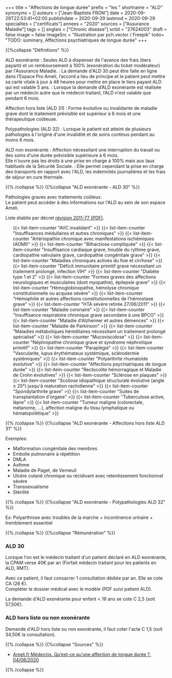 +++
title = "Affections de longue durée"
prefix = "les "
shortname = "ALD"
synonyms = []
auteurs = ["Jean-Baptiste FRON"]
date = 2020-09-29T22:53:41+02:00
publishdate = 2020-09-29
lastmod = 2020-09-29
specialites = ["certificats"]
annees = "2020"
sources = ["Assurance Maladie"]
tags = []
anglais = ["Chronic disease"]
sctid = "27624003"
draft = false
image = false
imageSrc = "Illustration par pch.vector / Freepik"
todo= "TODO: summary, Affections psychiatriques de longue durée"
+++

{{%collapse "Définitions" %}}

ALD exonérante
: Seules ALD à dispenser de l'avance des frais (tiers payant) et un remboursement à 100% (exonération du ticket modérateur) par l'Assurance Maladie.
: La demande d'ALD 30 peut être faite en ligne dans l’Espace Pro Ameli, l’accord a lieu de principe et le patient peut mettre sa carte vitale à jour à 48 heures pour mettre en place le tiers payant ALD qui est valable 5 ans.
: Lorsque la demande d’ALD exonérante est réalisée par un médecin autre que le médecin traitant, l’ALD n'est valable que pendant 6 mois.

Affection hors liste (ALD 31)
: Forme évolutive ou invalidante de maladie grave dont le traitement prévisible est supérieur à 6 mois et une thérapeutique coûteuse.

Polypathologies (ALD 32)
: Lorsque le patient est atteint de plusieurs pathologies à l'origine d'une invalidité et de soins continus pendant au moins 6 mois.

ALD non exonérante
: Affection nécessitant une interruption du travail ou des soins d'une durée prévisible supérieure à 6 mois.  
Elle n'ouvre pas les droits à une prise en charge à 100% mais aux taux habituels de la Sécurité Sociale.
: Elle permet cependant la prise en charge des transports en rapport avec l'ALD, les indemnités journalières et les frais de séjour en cure thermale.

{{% /collapse %}}
{{%collapse "ALD exonérante - ALD 30" %}}

Pathologies graves avec traitements coûteux.  
Le patient peut accéder à des informations sur l'ALD au sein de son espace Ameli.

Liste établie par décret [révision 2011-77 (PDF)](https://www.ameli.fr/sites/default/files/Documents/3901/document/decret-2011-77_journal-officiel.pdf).

<ul class="list-group my-4 list-counter">
  {{< list-item-counter "AVC invalidant" >}}
  {{< list-item-counter "Insuffisances médullaires et autres chroniques" >}}
  {{< list-item-counter "Artériopathie chronique avec manifestations ischémiques (AOMI)" >}}
  {{< list-item-counter "Bilharziose compliquée" >}}
  {{< list-item-counter "Insuffisance cardiaque grave, trouble du rythme grave, cardiopathie valvulaire grave, cardiopathie congénitale grave" >}}
  {{< list-item-counter "Maladies chroniques actives du foie et cirrhose" >}}
  {{< list-item-counter "Déficit immunitaire primitif grave nécessitant un traitement prolongé, infection VIH" >}}
  {{< list-item-counter "Diabète type 1 et 2" >}}
  {{< list-item-counter "Formes graves des affections neurologiques et musculaires (dont myopathie), épilepsie grave" >}}
  {{< list-item-counter "Hémoglobinopathie, hémolyse chronique constitutionnelle ou acquise sévère" >}}
  {{< list-item-counter "Hémophilie et autres affections constitutionnelles de l'hémostase grave" >}}
  {{< list-item-counter "HTA sévère retirée 27/06/2011" >}}
  {{< list-item-counter "Maladie coronaire" >}}
  {{< list-item-counter "Insuffisance respiratoire chronique grave secondaire à une BPCO" >}}
  {{< list-item-counter "Maladie d'Alzheimer et autres démences" >}}
  {{< list-item-counter "Maladie de Parkinson" >}}
  {{< list-item-counter "Maladies métaboliques héréditaires nécessitant un traitement prolongé spécialisé" >}}
  {{< list-item-counter "Mucoviscidose" >}}
  {{< list-item-counter "Néphropathie chronique grave et syndrome néphrotique primitif" >}}
  {{< list-item-counter "Paraplégie" >}}
  {{< list-item-counter "Vascularite, lupus érythémateux systémique, sclérodermie systémiques" >}}
  {{< list-item-counter "Polyarthrite rhumatoïde évolutive" >}}
  {{< list-item-counter "Affections psychiatriques de longue durée" >}}
  {{< list-item-counter "Rectocolite hémorragique et Maladie de Crohn évolutives" >}}
  {{< list-item-counter "Sclérose en plaques" >}}
  {{< list-item-counter "Scoliose idiopathique structurale évolutive (angle ≥ 25°) jusqu'à maturation rachidienne" >}}
  {{< list-item-counter "Spondylarthrite grave" >}}
  {{< list-item-counter "Suites de transplantation d'organe" >}}
  {{< list-item-counter "Tuberculose active, lèpre" >}}
  {{< list-item-counter "Tumeur maligne (colorectale, mélanome, ...), affection maligne du tissu lymphatique ou hématopoïétique" >}}
</ul>

{{% /collapse %}}
{{%collapse "ALD exonérante - Affections hors liste ALD 31" %}}

Exemples:

- Malformation congénitale des membres
- Embolie pulmonaire à répétition
- DMLA
- Asthme
- Maladie de Paget, de Verneuil
- Ulcère cutané chronique ou récidivant avec retentissement fonctionnel sévère
- Transsexualisme
- Stérilité

{{% /collapse %}}
{{%collapse "ALD exonérante - Polypathologies ALD 32" %}}

Ex: Polyarthrose avec troubles de la marche + incontinence urinaire + tremblement essentiel

{{% /collapse %}}
{{%collapse "Rémunération" %}}

### ALD 30

Lorsque l'on est le médecin traitant d'un patient déclaré en ALD exonérante, la CPAM verse 40€ par an (Forfait médecin traitant pour les patients en ALD, RMT).

Avec ce patient, il faut consacrer 1 consultation dédiée par an. Elle se cote CA (26 €).  
Compléter le dossier médical avec le modèle (PDF suivi patient ALD).

La demande d'ALD exonérante pour enfant < 16 ans se cote C 2,5 (soit 57,50€).

### ALD hors liste ou non exonérante

Demande d'ALD hors liste ou non exonérante, il faut coter l'acte C 1,5 (soit 34,50€ la consultation).

{{% /collapse %}}
{{%collapse "Sources" %}}

- [Ameli.fr Médecins. Qu’est-ce qu’une affection de longue durée ?. 04/08/2020](https://www.ameli.fr/medecin/exercice-liberal/presciption-prise-charge/situation-patient-ald-affection-longue-duree/definition-ald)

{{% /collapse %}}
